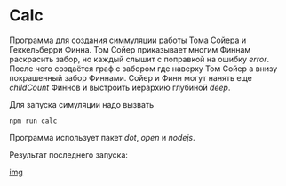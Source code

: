 # Calc

Программа для создания симмуляции работы Тома Сойера и Геккельберри Финна.
Том Сойер приказывает многим Финнам раскрасить забор, но каждый слышит с
поправкой на ошибку _error_. После чего создаётся граф с забором где наверху Том
Сойер а внизу покрашенный забор Финнами.
Сойер и Финн могут нанять еще _childCount_ Финнов и выстроить иерархию глубиной
_deep_.

Для запуска симуляции надо вызвать 

```
npm run calc
```  

Программа использует пакет *dot*, *open* и *nodejs*.

Результат последнего запуска:

[img](result.svg)
